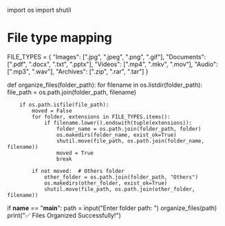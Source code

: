 import os
import shutil

# File type mapping
FILE_TYPES = {
    "Images": [".jpg", ".jpeg", ".png", ".gif"],
    "Documents": [".pdf", ".docx", ".txt", ".pptx"],
    "Videos": [".mp4", ".mkv", ".mov"],
    "Audio": [".mp3", ".wav"],
    "Archives": [".zip", ".rar", ".tar"]
}

def organize_files(folder_path):
    for filename in os.listdir(folder_path):
        file_path = os.path.join(folder_path, filename)

        if os.path.isfile(file_path):
            moved = False
            for folder, extensions in FILE_TYPES.items():
                if filename.lower().endswith(tuple(extensions)):
                    folder_name = os.path.join(folder_path, folder)
                    os.makedirs(folder_name, exist_ok=True)
                    shutil.move(file_path, os.path.join(folder_name, filename))
                    moved = True
                    break

            if not moved:  # Others folder
                other_folder = os.path.join(folder_path, "Others")
                os.makedirs(other_folder, exist_ok=True)
                shutil.move(file_path, os.path.join(other_folder, filename))

if __name__ == "__main__":
    path = input("Enter folder path: ")
    organize_files(path)
    print("✅ Files Organized Successfully!")
